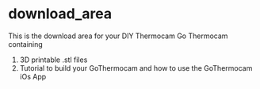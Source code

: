 # download_area
This is the download area for your DIY Thermocam Go Thermocam containing

1. 3D printable .stl files
2. Tutorial to build your GoThermocam and how to use the GoThermocam iOs App
